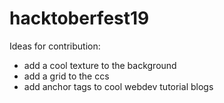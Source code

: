 # hacktoberfest19
Ideas for contribution:
- add a cool texture to the background
- add a grid to the ccs
- add anchor tags to cool webdev tutorial blogs
